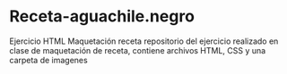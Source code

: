# Receta-aguachile.negro
Ejercicio HTML Maquetación receta repositorio del ejercicio realizado en clase de maquetación de receta, contiene archivos HTML, CSS y una carpeta de imagenes
